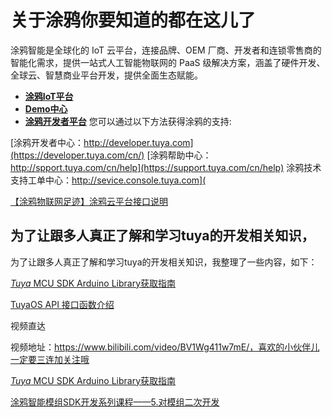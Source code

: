 # 关于涂鸦你要知道的都在这儿了

涂鸦智能是全球化的 IoT 云平台，连接品牌、OEM 厂商、开发者和连锁零售商的智能化需求，提供一站式人工智能物联网的 PaaS 级解决方案，涵盖了硬件开发、全球云、智慧商业平台开发，提供全面生态赋能。

- **[涂鸦IoT平台](https://iot.tuya.com/?_source=775d871a6075fbb6de723a34ffeed00b)**
- **[Demo中心](https://developer.tuya.com/cn/demo?_source=152c0f486500f8214b877491012ab094)**
- **[涂鸦开发者平台](https://developer.tuya.com/?_source=cb4071a772b028c54cf4e6123cfe4e6f)**
  您可以通过以下方法获得涂鸦的支持:

[涂鸦开发者中心：http://developer.tuya.com](https://developer.tuya.com/cn/)
[涂鸦帮助中心：http://spport.tuya.com/cn/help](https://support.tuya.com/cn/help)
涂鸦技术支持工单中心：http://sevice.console.tuya.com](

[【涂鸦物联网足迹】涂鸦云平台接口说明](https://blog.csdn.net/weixin_50563088/article/details/109615180?ops_request_misc=&request_id=&biz_id=102&utm_term=tuya&utm_medium=distribute.pc_search_result.none-task-blog-2~blog~sobaiduweb~default-6-109615180.nonecase)

## 为了让跟多人真正了解和学习tuya的开发相关知识，

为了让跟多人真正了解和学习tuya的开发相关知识，我整理了一些内容，如下：

[*Tuya* MCU SDK Arduino Library获取指南](https://blog.csdn.net/weixin_50563088/article/details/119647999?ops_request_misc=%7B%22request%5Fid%22%3A%22164621534316780261978994%22%2C%22scm%22%3A%2220140713.130102334.pc%5Fblog.%22%7D&request_id=164621534316780261978994&biz_id=0&utm_medium=distribute.pc_search_result.none-task-blog-2~blog~first_rank_ecpm_v1~rank_v31_ecpm-11-119647999.nonecase&utm_term=tuya)

[TuyaOS API 接口函数介绍](https://blog.csdn.net/sandwich_iot/article/details/121382802?ops_request_misc=%7B%22request%5Fid%22%3A%22164621534316780261978994%22%2C%22scm%22%3A%2220140713.130102334.pc%5Fblog.%22%7D&request_id=164621534316780261978994&biz_id=0&utm_medium=distribute.pc_search_result.none-task-blog-2~blog~first_rank_ecpm_v1~rank_v31_ecpm-12-121382802.nonecase&utm_term=tuya)

视频直达

视频地址：https://www.bilibili.com/video/BV1Wg411w7mE/，喜欢的小伙伴儿一定要三连加关注哦

[*Tuya* MCU SDK Arduino Library获取指南](https://blog.csdn.net/weixin_50563088/article/details/119647999?ops_request_misc=%7B%22request%5Fid%22%3A%22164621534316780261978994%22%2C%22scm%22%3A%2220140713.130102334.pc%5Fblog.%22%7D&request_id=164621534316780261978994&biz_id=0&utm_medium=distribute.pc_search_result.none-task-blog-2~blog~first_rank_ecpm_v1~rank_v31_ecpm-11-119647999.nonecase&utm_term=tuya)

[涂鸦智能模组SDK开发系列课程——5.对模组二次开发](https://blog.csdn.net/sandwich_iot/article/details/119888618?ops_request_misc=%7B%22request%5Fid%22%3A%22164621534316780261978994%22%2C%22scm%22%3A%2220140713.130102334.pc%5Fblog.%22%7D&request_id=164621534316780261978994&biz_id=0&utm_medium=distribute.pc_search_result.none-task-blog-2~blog~first_rank_ecpm_v1~rank_v31_ecpm-13-119888618.nonecase&utm_term=tuya)

